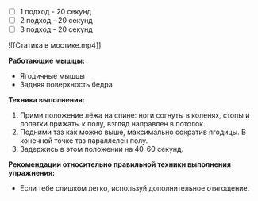 
- [ ] 1 подход - 20 секунд
- [ ] 2 подход - 20 секунд
- [ ] 3 подход - 20 секунд

![[Статика в мостике.mp4]]

**Работающие мышцы:**

-   Ягодичные мышцы
-   Задняя поверхность бедра

**Техника выполнения:**

1.  Прими положение лёжа на спине: ноги согнуты в коленях, стопы и лопатки прижаты к полу, взгляд направлен в потолок.
2.  Подними таз как можно выше, максимально сократив ягодицы. В конечной точке таз параллелен полу.
3.  Задержись в этом положении на 40-60 секунд.

**Рекомендации относительно правильной техники выполнения упражнения:**

-   Если тебе слишком легко, используй дополнительное отягощение.